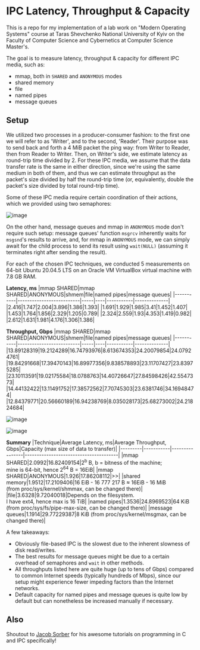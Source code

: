 # IPC Latency, Throughput & Capacity
This is a repo for my implementation of a lab work on "Modern Operating Systems" course at Taras Shevchenko National University of Kyiv on the Faculty of Computer Science and Cybernetics at Computer Science Master's.

The goal is to measure latency, throughput & capacity for different IPC media, such as:
- mmap, both in ``SHARED`` and ``ANONYMOUS`` modes
- shared memory
- file
- named pipes
- message queues

## Setup
We utilized two processes in a producer-consumer fashion: to the first one we will refer to as 'Writer', and to the second, 'Reader'. Their purpose was to send back and forth a 4 MiB packet the ping way: from Writer to Reader, then from Reader to Writer.
Then, on Writer's side, we estimate latency as round-trip time divided by 2.
For these IPC media, we assume that the data transfer rate is the same in either direction, since we're using the same medium in both of them, and thus we can estimate throughput as the packet's size divided by half the round-trip time
(or, equivalently, double the packet's size divided by total round-trip time).

Some of these IPC media require certain coordination of their actions, which we provided using two semaphores:

![image](https://github.com/artandfi/ipc-latency-throughput/assets/28676554/22939c6b-16fa-499f-8f0e-18cae4bd62fb)

On the other hand, message queues and mmap in ``ANONYMOUS`` mode don't require such setup: message queues' function ``msgrcv`` inherently waits for ``msgsnd``'s results to arrive, and, for mmap in ``ANONYMOUS`` mode, we can simply await for the child process to send its result using
``wait(NULL)`` (assuming it terminates right after sending the result).

For each of the chosen IPC techniques, we conducted 5 measurements on 64-bit Ubuntu 20.04.5 LTS on an Oracle VM VirtualBox virtual machine with 7.8 GB RAM.

**Latency, ms**
|mmap SHARED|mmap SHARED&#124;ANONYMOUS|shmem|file|named pipes|message queues|
|-----------|--------------------------|-----|----|-----------|--------------|
|2.416|1.747|2.004|3.896|1.386|1.393|
|1.691|1.929|1.985|3.41|1.452|1.407|
|1.453|1.764|1.856|2.329|1.205|0.789|
|2.324|2.559|1.93|4.353|1.419|0.982|
|2.612|1.631|1.981|4.176|1.306|1.386|

**Throughput, Gbps**
|mmap SHARED|mmap SHARED&#124;ANONYMOUS|shmem|file|named pipes|message queues|
|-----------|--------------------------|-----|----|-----------|--------------|
|13.89128319|19.2124289|16.74793976|8.613674353|24.20079854|24.07924761|
|19.84291668|17.39470143|16.89977356|9.838578893|23.11707427|23.83975285|
|23.10113591|19.02175584|18.0788763|14.40726647|27.84598426|42.5547373|
|14.44132422|13.11491752|17.38572562|7.70745303|23.6381746|34.16948474|
|12.84379771|20.56660189|16.94238769|8.035028173|25.68273002|24.21824684|

![image](https://github.com/artandfi/ipc-latency-throughput/assets/28676554/ea084729-0695-4c22-ab30-f280250e3b87)

![image](https://github.com/artandfi/ipc-latency-throughput/assets/28676554/caf2f302-da4d-4c85-a6fe-f860e0021fa5)

**Summary**
|Technique|Average Latency, ms|Average Throughput, Gbps|Capacity (max size of data to transfer)|
|---------|-----------|----------------|---------------------------------------|
|mmap SHARED|2.0992|16.82409154|2<sup>b</sup> B, b = bitness of the machine;<br>mine is 64-bit, hence 2<sup>64</sup> B = 16EiB|
|mmap SHARED&#124;ANONYMOUS|1.926|17.86208112|>>|
|shared memory|1.9512|17.2109406|16 EiB - 16 777 217 B &#8776; 16EiB - 16 MiB<br>(from proc/sys/kernel/shmmax, can be changed there)|
|file|3.6328|9.72040018|Depends on the filesystem.<br>I have ext4, hence max is 16 TiB|
|named pipes|1.3536|24.8969523|64 KiB (from proc/sys/fs/pipe-max-size, can be changed there)|
|message queues|1.1914|29.77229387|8 KiB (from proc/sys/kernel/msgmax, can be changed there)|

A few takeaways:
- Obviously file-based IPC is the slowest due to the inherent slowness of disk read/writes.
- The best results for message queues might be due to a certain overhead of semaphores and ``wait`` in other methods.
- All throughputs listed here are quite huge (up to tens of Gbps) compared to common Internet speeds (typically hundreds of Mbps), since our setup might experience fewer impeding factors than the Internet networks.
- Default capacity for named pipes and message queues is quite low by default but can nonetheless be increased manually if necessary.

## Also
Shoutout to [Jacob Sorber](https://www.youtube.com/@JacobSorber) for his awesome tutorials on programming in C and IPC specifically!
